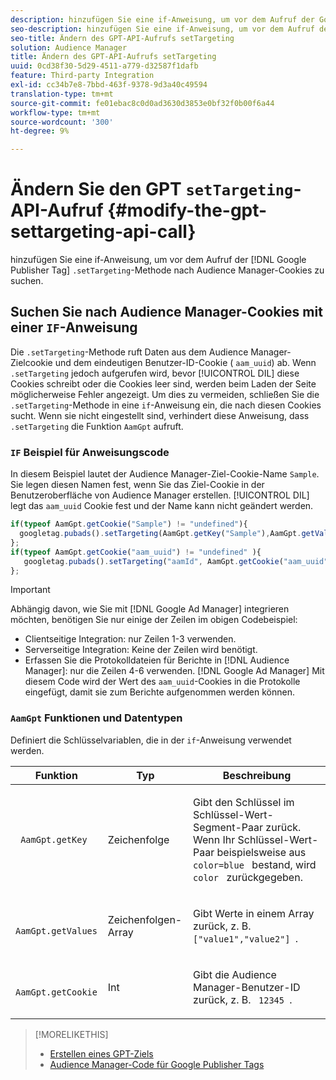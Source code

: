 ```yaml
---
description: hinzufügen Sie eine if-Anweisung, um vor dem Aufruf der Google Publisher Tag .setTargeting-Methode nach Audience Manager-Cookies zu suchen.
seo-description: hinzufügen Sie eine if-Anweisung, um vor dem Aufruf der Google Publisher Tag .setTargeting-Methode nach Audience Manager-Cookies zu suchen.
seo-title: Ändern des GPT-API-Aufrufs setTargeting
solution: Audience Manager
title: Ändern des GPT-API-Aufrufs setTargeting
uuid: 0cd38f30-5d29-4511-a779-d32587f1dafb
feature: Third-party Integration
exl-id: cc34b7e8-7bbd-463f-9378-9d3a40c49594
translation-type: tm+mt
source-git-commit: fe01ebac8c0d0ad3630d3853e0bf32f0b00f6a44
workflow-type: tm+mt
source-wordcount: '300'
ht-degree: 9%

---
```


# Ändern Sie den GPT `setTargeting`-API-Aufruf {#modify-the-gpt-settargeting-api-call}

hinzufügen Sie eine if-Anweisung, um vor dem Aufruf der [!DNL Google Publisher Tag] `.setTargeting`-Methode nach Audience Manager-Cookies zu suchen.

## Suchen Sie nach Audience Manager-Cookies mit einer `IF`-Anweisung

Die `.setTargeting`-Methode ruft Daten aus dem Audience Manager-Zielcookie und dem eindeutigen Benutzer-ID-Cookie ( `aam_uuid`) ab. Wenn `.setTargeting` jedoch aufgerufen wird, bevor [!UICONTROL DIL] diese Cookies schreibt oder die Cookies leer sind, werden beim Laden der Seite möglicherweise Fehler angezeigt. Um dies zu vermeiden, schließen Sie die `.setTargeting`-Methode in eine `if`-Anweisung ein, die nach diesen Cookies sucht. Wenn sie nicht eingestellt sind, verhindert diese Anweisung, dass `.setTargeting` die Funktion `AamGpt` aufruft.

### `IF` Beispiel für Anweisungscode

In diesem Beispiel lautet der Audience Manager-Ziel-Cookie-Name `Sample`. Sie legen diesen Namen fest, wenn Sie das Ziel-Cookie in der Benutzeroberfläche von Audience Manager erstellen. [!UICONTROL DIL] legt das  `aam_uuid` Cookie fest und der Name kann nicht geändert werden.

```js
if(typeof AamGpt.getCookie("Sample") != "undefined"){ 
  googletag.pubads().setTargeting(AamGpt.getKey("Sample"),AamGpt.getValues("Sample")); 
}; 
if(typeof AamGpt.getCookie("aam_uuid") != "undefined" ){ 
   googletag.pubads().setTargeting("aamId", AamGpt.getCookie("aam_uuid")); 
};
```

>[!IMPORTANT]
>
>Abhängig davon, wie Sie mit [!DNL Google Ad Manager] integrieren möchten, benötigen Sie nur einige der Zeilen im obigen Codebeispiel:
>
>* Clientseitige Integration: nur Zeilen 1-3 verwenden.
>* Serverseitige Integration: Keine der Zeilen wird benötigt.
>* Erfassen Sie die Protokolldateien für Berichte in [!DNL Audience Manager]: nur die Zeilen 4-6 verwenden. [!DNL Google Ad Manager] Mit diesem Code wird der Wert des `aam_uuid`-Cookies in die Protokolle eingefügt, damit sie zum Berichte aufgenommen werden können.


### `AamGpt` Funktionen und Datentypen

Definiert die Schlüsselvariablen, die in der `if`-Anweisung verwendet werden.

<table id="table_881391C9BDDF4FACAFC37A47B14B31A1"> 
 <thead> 
  <tr> 
   <th colname="col1" class="entry"> Funktion </th> 
   <th colname="col2" class="entry"> Typ </th> 
   <th colname="col3" class="entry"> Beschreibung </th> 
  </tr> 
 </thead>
 <tbody> 
  <tr> 
   <td colname="col1"> <p> <code> AamGpt.getKey </code> </p> </td> 
   <td colname="col2"> <p>Zeichenfolge </p> </td> 
   <td colname="col3"> <p>Gibt den Schlüssel im Schlüssel-Wert-Segment-Paar zurück. Wenn Ihr Schlüssel-Wert-Paar beispielsweise aus <code> color=blue </code> bestand, wird <code> color </code> zurückgegeben. </p> </td> 
  </tr> 
  <tr> 
   <td colname="col1"> <p> <code> AamGpt.getValues </code> </p> </td> 
   <td colname="col2"> <p>Zeichenfolgen-Array </p> </td> 
   <td colname="col3"> <p>Gibt Werte in einem Array zurück, z. B. <code> ["value1","value2"] </code>. </p> </td> 
  </tr> 
  <tr> 
   <td colname="col1"> <p> <code> AamGpt.getCookie </code> </p> </td> 
   <td colname="col2"> <p>Int </p> </td> 
   <td colname="col3"> <p>Gibt die Audience Manager-Benutzer-ID zurück, z. B. <code> 12345 </code>. </p> </td> 
  </tr>
 </tbody>
</table>

>[!MORELIKETHIS]
>
>* [Erstellen eines GPT-Ziels](../../integration/gpt-aam-destination/gpt-aam-create-destination.md)
>* [Audience Manager-Code für Google Publisher Tags](../../integration/gpt-aam-destination/gpt-aam-aamgpt-code.md)

